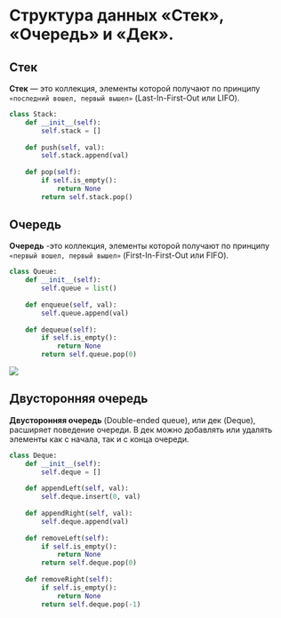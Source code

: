 # Структура данных «Стек», «Очередь» и «Дек».

## Стек

**Стек** — это коллекция, элементы которой получают по принципу `«последний вошел, первый вышел»` (Last-In-First-Out или LIFO).

```python
class Stack:  
    def __init__(self):  
        self.stack = []  
	  
    def push(self, val):  
        self.stack.append(val)  
	  
    def pop(self):  
        if self.is_empty():  
            return None  
        return self.stack.pop()
```
## Очередь

**Очередь** -это коллекция, элементы которой получают по принципу `«первый вошел, первый вышел»` (First-In-First-Out или FIFO).

```python
class Queue:  
    def __init__(self):  
        self.queue = list()  
	  
    def enqueue(self, val):  
        self.queue.append(val)  
	  
    def dequeue(self):  
        if self.is_empty():  
            return None  
        return self.queue.pop(0)
```

![](../pictures/3.png)

## Двусторонняя очередь

**Двусторонняя очередь** (Double-ended queue), или дек (Deque), расширяет поведение очереди. В дек можно добавлять или удалять элементы как с начала, так и с конца очереди.

```python
class Deque:  
    def __init__(self):  
        self.deque = []  
	  
    def appendLeft(self, val):  
        self.deque.insert(0, val)  
	  
    def appendRight(self, val):  
        self.deque.append(val)  
	  
    def removeLeft(self):  
        if self.is_empty():  
            return None  
        return self.deque.pop(0)  
	  
    def removeRight(self):  
        if self.is_empty():  
            return None  
        return self.deque.pop(-1)
```

